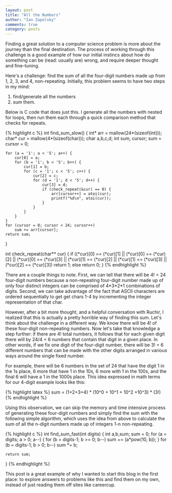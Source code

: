 ```yaml
---
layout: post
title: "All the Numbers"
author: "Ian Zapolsky"
comments: true
category: posts
---
```


Finding a great solution to a computer science problem is more about the journey
than the final destination. The process of working through this challenge is a good
example of how our initial instincs about how do something can be (read: usually
are) wrong, and require deeper thought and fine-tuning.

Here's a challenge: find the sum of all the four-digit numbers made up from 1, 2, 3,
and 4, non-repeating. Initially, this problem seems to have two steps in my mind:

1. find/generate all the numbers
2. sum them.

Below is C code that does just this. I generate all the numbers with nested for
loops, then run them each through a quick comparison method that checks for repeats.

{% highlight c %}
int find_sum_slow() {
	int* arr = mallow(24*(sizeof(int)));
	char* cur = mallow(4*(sizeof(char)));
	char a,b,c,d;
	int sum, cursor;
	sum = cursor = 0;

	for (a = '1'; a < '5'; a++) {
		cur[0] = a;
		for (b = '1'; b < '5'; b++) {
			cur[1] = b;
			for (c = '1'; c < '5'; c++) {
				cur[2] = c;
				for (d = '1'; d < '5'; d++) {
					cur[3] = d;
					if (check_repeat(&cur) == 0) {
						arr[cursor++] = atoi(cur);
						printf("%d\n", atoi(cur));
					}
				}
			}
		}
	}
	for (cursor = 0; cursor < 24; cursor++)
		sum += arr[cursor];
	return sum;
}

int check_repeat(char** cur) {
	if ((*cur)[0] == (*cur)[1] || (*cur)[0] == (*cur)[2] ||
		(*cur)[0] == (*cur)[3] || (*cur)[1] == (*cur)[2] ||
		(*cur)[1] == (*cur)[3] || (*cur)[2] == (*cur)[3])
		return 1;
	else
		return 0;
}
{% endhighlight %}

There are a couple things to note. First, we can tell that there will be 4! = 24 four-digit numbers because a non-repeating four-digit number made up of only four distinct integers can be comprised of 4\*3\*2\*1 combinations of digits. Second, we can take advantage of the fact that ASCII characters are
ordered sequentially to get get chars 1-4 by incrementing the integer representation of that char.

However, after a bit more thought, and a helpful conversation with Ruchir, I realized that this
is actually a pretty horrible way of finding this sum. <!--more-->Let's think about the challenge in a 
different way. We know there will be 4! of these four-digit non-repeating numbers. Now let's
take that knowledge a step further: if there are 4! total numbers, it follows that for each
given digit there will by 24/4 = 6 numbers that contain that digit in a given place. In other
words, if we fix one digit of the four-digit number, there will be 3! = 6 different numbers
that can be made with the other digits arranged in various ways around the single fixed number.

For example, there will be 6 numbers in the set of 24 that have the digit 1 in the 1s place, 
6 more that have 1 in the 10s, 6 more with 1 in the 100s, and the final 6 will have a 1 in 
the 1000s place. This idea expressed in math terms for our 4-digit example looks like this:

{% highlight latex %}
sum = (1+2+3+4) * (10^0 + 10^1 + 10^2 +10^3) * (3!)
{% endhighlight %}

Using this observation, we can skip the memory and time intensive process of generating these
four-digit numbers and simply find the sum with the following simple algorithm, which uses
the idea from above to calculate the sum of all the n-digit numbers made up of integers
1-n non-repeating.

{% highlight c %}
int find_sum_fast(int digits) {
	int a,b,sum;
	sum = 0;
	for (a = digits; a > 0; a--) {
		for (b = digits-1; b >= 0; b--)
			sum += (a*pow(10, b));
	}
	for (b = digits-1; b > 0; b--)
		sum *= b;

	return sum;
}
{% endhighlight %}

This post is a great example of why I wanted to start this blog in the first place: to explore
answers to problems like this and find them on my own, instead of just reading them off
sites like careercup.
